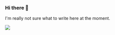 ### Hi there 👋

I'm really not sure what to write here at the moment.


![](https://c.tenor.com/xTujfMHupbEAAAAj/under-construction-lex.gif)
